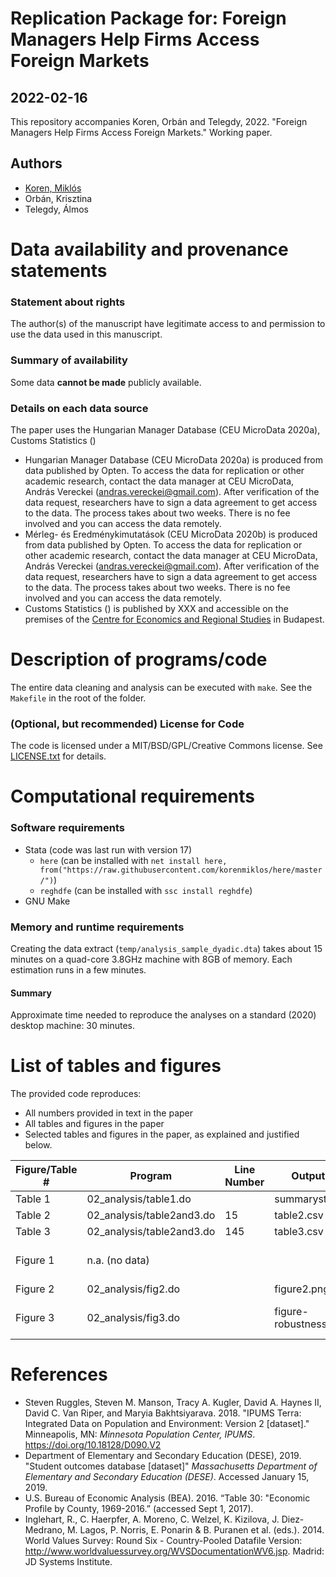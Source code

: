 
# Replication Package for: Foreign Managers Help Firms Access Foreign Markets
## 2022-02-16

This repository accompanies Koren, Orbán and Telegdy, 2022. "Foreign Managers Help Firms Access Foreign Markets." Working paper.

## Authors

- [Koren, Miklós](https://koren.mk/)
- Orbán, Krisztina
- Telegdy, Álmos

# Data availability and provenance statements
### Statement about rights

The author(s) of the manuscript have legitimate access to and permission to use the data used in this manuscript.

### Summary of availability
Some data **cannot be made** publicly available.

### Details on each data source

The paper uses the Hungarian Manager Database (CEU MicroData 2020a), Customs Statistics ()


- Hungarian Manager Database (CEU MicroData 2020a) is produced from data published by Opten. To access the data for replication or other academic research, contact the data manager at CEU MicroData, András Vereckei (andras.vereckei@gmail.com). After verification of the data request, researchers have to sign a data agreement to get access to the data. The process takes about two weeks. There is no fee involved and you can access the data remotely.
- Mérleg- és Eredménykimutatások (CEU MicroData 2020b) is produced from data published by Opten. To access the data for replication or other academic research, contact the data manager at CEU MicroData, András Vereckei (andras.vereckei@gmail.com). After verification of the data request, researchers have to sign a data agreement to get access to the data. The process takes about two weeks. There is no fee involved and you can access the data remotely.
- Customs Statistics () is published by XXX and accessible on the premises of the [Centre for Economics and Regional Studies](https://adatbank.krtk.mta.hu/en/) in Budapest.

# Description of programs/code

The entire data cleaning and analysis can be executed with `make`. See the `Makefile` in the root of the folder.

### (Optional, but recommended) License for Code

The code is licensed under a MIT/BSD/GPL/Creative Commons license. See [LICENSE.txt](LICENSE.txt) for details.


# Computational requirements

### Software requirements

<!---
List all of the software requirements, up to and including any operating system requirements, for the entire set of code. It is suggested to distribute most dependencies together with the replication package if allowed, in particular if sourced from unversioned code repositories, Github repos, and personal webpages. In all cases, list the version *you* used. 
-->

- Stata (code was last run with version 17)
  - `here` (can be installed with `net install here, from("https://raw.githubusercontent.com/korenmiklos/here/master/")`)
  - `reghdfe` (can be installed with `ssc install reghdfe`)
- GNU Make

### Memory and runtime requirements
Creating the data extract (`temp/analysis_sample_dyadic.dta`) takes about 15 minutes on a quad-core 3.8GHz machine with 8GB of memory. Each estimation runs in a few minutes.

#### Summary

Approximate time needed to reproduce the analyses on a standard (2020) desktop machine: 30 minutes.


# List of tables and figures

<!---
Your programs should clearly identify the tables and figures as they appear in the manuscript, by number. Sometimes, this may be obvious, e.g. a program called "`table1.do`" generates a file called `table1.png`. Sometimes, mnemonics are used, and a mapping is necessary. In all circumstances, provide a list of tables and figures, identifying the program (and possibly the line number) where a figure is created.

If the public repository is incomplete, because not all data can be provided, as described in the data section, then the list of tables should clearly indicate which tables, figures, and in-text numbers can be reproduced with the public material provided.
-->

The provided code reproduces:
<!---
pick one
-->
- All numbers provided in text in the paper
- All tables and figures in the paper
- Selected tables and figures in the paper, as explained and justified below.


| Figure/Table #    | Program                  | Line Number | Output file                      | Note                            |
|-------------------|--------------------------|-------------|----------------------------------|---------------------------------|
| Table 1           | 02_analysis/table1.do    |             | summarystats.csv                 ||
| Table 2           | 02_analysis/table2and3.do| 15          | table2.csv                       ||
| Table 3           | 02_analysis/table2and3.do| 145         | table3.csv                       ||
| Figure 1          | n.a. (no data)           |             |                                  | Source: Herodus (2011)          |
| Figure 2          | 02_analysis/fig2.do      |             | figure2.png                      ||
| Figure 3          | 02_analysis/fig3.do      |             | figure-robustness.png            | Requires confidential data      |


# References

<!---
As in any scientific manuscript, you should have proper references. For instance, in this sample README, we cited "Ruggles et al, 2019" and "DESE, 2019" in a Data Availability Statement. The reference should thus be listed here, in the style of your journal.
-->

- Steven Ruggles, Steven M. Manson, Tracy A. Kugler, David A. Haynes II, David C. Van Riper, and Maryia Bakhtsiyarava. 2018. "IPUMS Terra: Integrated Data on Population and Environment: Version 2 [dataset]." Minneapolis, MN: *Minnesota Population Center, IPUMS*. https://doi.org/10.18128/D090.V2
- Department of Elementary and Secondary Education (DESE), 2019. "Student outcomes database [dataset]" *Massachusetts Department of Elementary and Secondary Education (DESE)*. Accessed January 15, 2019.
- U.S. Bureau of Economic Analysis (BEA). 2016. “Table 30: "Economic Profile by County, 1969-2016.” (accessed Sept 1, 2017).
- Inglehart, R., C. Haerpfer, A. Moreno, C. Welzel, K. Kizilova, J. Diez-Medrano, M. Lagos, P. Norris, E. Ponarin & B. Puranen et al. (eds.). 2014. World Values Survey: Round Six - Country-Pooled Datafile Version: http://www.worldvaluessurvey.org/WVSDocumentationWV6.jsp. Madrid: JD Systems Institute.

